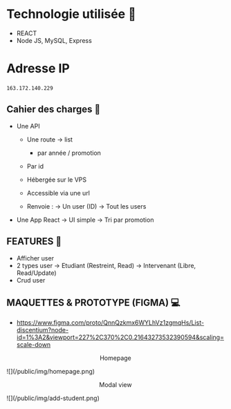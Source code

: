 
# Technologie utilisée :mushroom:


   * REACT
   * Node JS, MySQL, Express

# Adresse IP

   `163.172.140.229`


## Cahier des charges :scroll:

- Une API
    - Une route -> list
        - par année / promotion

    - Par id
    - Hébergée sur le VPS
    - Accessible via une url
    - Renvoie :
           -> Un user (ID)
           -> Tout les users

- Une App React
    -> UI simple
    -> Tri par promotion

## FEATURES :sunflower:

- Afficher user
- 2 types user
 -> Etudiant (Restreint, Read)
 -> Intervenant (Libre, Read/Update)
- Crud user

## MAQUETTES & PROTOTYPE (FIGMA) :computer:

- https://www.figma.com/proto/QnnQzkmx6WYLhVz1zgmqHs/List-discentium?node-id=1%3A2&viewport=227%2C370%2C0.21643273532390594&scaling=scale-down
<p align="center">Homepage</p>
![](/public/img/homepage.png)
<p align="center">Modal view</p>
![](/public/img/add-student.png)
